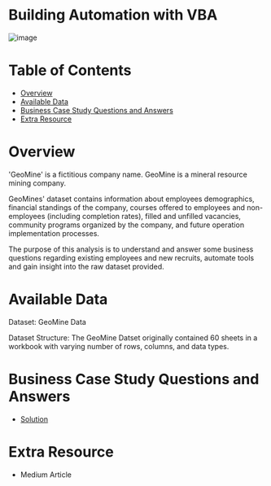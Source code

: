 # Building Automation with VBA
![image](https://github.com/user-attachments/assets/be8a8ed6-bb23-44ff-abbf-09a46c91f5c2)

# Table of Contents
- [Overview](https://github.com/temidataspot/Building_an_Model_in_MS_Excel_using_VBA/blob/main/README.md#overview)
- [Available Data](https://github.com/temidataspot/Building_an_Model_in_MS_Excel_using_VBA/blob/main/README.md#available-data)
- [Business Case Study Questions and Answers](https://github.com/temidataspot/Building_an_Model_in_MS_Excel_using_VBA/blob/main/README.md#business-case-study-questions-and-answers)
- [Extra Resource](https://github.com/temidataspot/Building_an_Model_in_MS_Excel_using_VBA/blob/main/README.md#extra-resource)
 
# Overview
'GeoMine' is a fictitious company name. GeoMine is a mineral resource mining company.

GeoMines' dataset contains information about employees demographics, financial standings of the company,
courses offered to employees and non-employees (including completion rates), filled and unfilled vacancies,
community programs organized by the company, and future operation implementation processes.

The purpose of this analysis is to understand and answer some business questions regarding existing employees
and new recruits, automate tools and gain insight into the raw dataset provided.

# Available Data
Dataset: GeoMine Data

Dataset Structure: The GeoMine Datset originally contained 60 sheets in a workbook with varying number of rows,
columns, and data types.

# Business Case Study Questions and Answers
- [Solution](https://github.com/temidataspot/Building_an_Model_in_MS_Excel_using_VBA/blob/main/solutions.md)

# Extra Resource
- Medium Article

